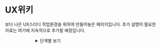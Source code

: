 # UX위키

보다 나은 UX스터디 작업환경을 위하여 만들어놓은 페이지입니다. 추가 설명이 필요한 자료는 여기에 지속적으로 추가될 예정입니다.




<details style="margin-left:100px">
    <summary>
        단계별 보기
    </summary>
    <details style="margin-left:100px">
        <summary>
            기획 단계
        </summary>
    </details>
    <details style="margin-left:100px">
        <summary>
            발견 단계
        </summary>
    </details>
</details>
